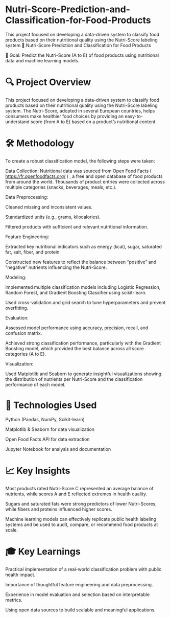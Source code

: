 # Nutri-Score-Prediction-and-Classification-for-Food-Products
This project focused on developing a data-driven system to classify food products based on their nutritional quality using the Nutri-Score labeling system
🥗 Nutri-Score Prediction and Classification for Food Products

🎯 Goal: Predict the Nutri-Score (A to E) of food products using nutritional data and machine learning models.

# 🔍 Project Overview
This project focused on developing a data-driven system to classify food products based on their nutritional quality using the Nutri-Score labeling system. The Nutri-Score, adopted in several European countries, helps consumers make healthier food choices by providing an easy-to-understand score (from A to E) based on a product’s nutritional content.

# 🛠️ Methodology
To create a robust classification model, the following steps were taken:

Data Collection:
Nutritional data was sourced from Open Food Facts ( https://fr.openfoodfacts.org/ ) , a free and open database of food products from around the world. Thousands of product entries were collected across multiple categories (snacks, beverages, meals, etc.).

Data Preprocessing:

Cleaned missing and inconsistent values.

Standardized units (e.g., grams, kilocalories).

Filtered products with sufficient and relevant nutritional information.

Feature Engineering:

Extracted key nutritional indicators such as energy (kcal), sugar, saturated fat, salt, fiber, and protein.

Constructed new features to reflect the balance between “positive” and “negative” nutrients influencing the Nutri-Score.

Modeling:

Implemented multiple classification models including Logistic Regression, Random Forest, and Gradient Boosting Classifier using scikit-learn.

Used cross-validation and grid search to tune hyperparameters and prevent overfitting.

Evaluation:

Assessed model performance using accuracy, precision, recall, and confusion matrix.

Achieved strong classification performance, particularly with the Gradient Boosting model, which provided the best balance across all score categories (A to E).

Visualization:

Used Matplotlib and Seaborn to generate insightful visualizations showing the distribution of nutrients per Nutri-Score and the classification performance of each model.

# 🔧 Technologies Used
Python (Pandas, NumPy, Scikit-learn)

Matplotlib & Seaborn for data visualization

Open Food Facts API for data extraction

Jupyter Notebook for analysis and documentation

# 📈 Key Insights
Most products rated Nutri-Score C represented an average balance of nutrients, while scores A and E reflected extremes in health quality.

Sugars and saturated fats were strong predictors of lower Nutri-Scores, while fibers and proteins influenced higher scores.

Machine learning models can effectively replicate public health labeling systems and be used to audit, compare, or recommend food products at scale.

# 🎓 Key Learnings
Practical implementation of a real-world classification problem with public health impact.

Importance of thoughtful feature engineering and data preprocessing.

Experience in model evaluation and selection based on interpretable metrics.

Using open data sources to build scalable and meaningful applications.
